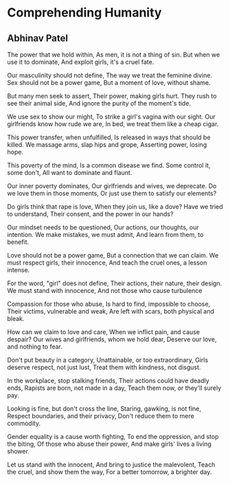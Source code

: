# Comprehending Humanity

## Abhinav Patel

The power that we hold within,
As men, it is not a thing of sin.
But when we use it to dominate,
And exploit girls, it's a cruel fate.

Our masculinity should not define,
The way we treat the feminine divine.
Sex should not be a power game,
But a moment of love, without shame.

But many men seek to assert,
Their power, making girls hurt.
They rush to see their animal side,
And ignore the purity of the moment's tide.

We use sex to show our might,
To strike a girl's vagina with our sight.
Our girlfriends know how rude we are,
In bed, we treat them like a cheap cigar.

This power transfer, when unfulfilled,
Is released in ways that should be killed.
We massage arms, slap hips and grope,
Asserting power, losing hope.

This poverty of the mind,
Is a common disease we find.
Some control it, some don't,
All want to dominate and flaunt.

Our inner poverty dominates,
Our girlfriends and wives, we deprecate.
Do we love them in those moments,
Or just use them to satisfy our elements?

Do girls think that rape is love,
When they join us, like a dove?
Have we tried to understand,
Their consent, and the power in our hands?

Our mindset needs to be questioned,
Our actions, our thoughts, our intention.
We make mistakes, we must admit,
And learn from them, to benefit.

Love should not be a power game,
But a connection that we can claim.
We must respect girls, their innocence,
And teach the cruel ones, a lesson intense.

For the word, "girl" does not define,
Their actions, their nature, their design.
We must stand with innocence,
And not those who cause turbulence

Compassion for those who abuse,
Is hard to find, impossible to choose,
Their victims, vulnerable and weak,
Are left with scars, both physical and bleak.

How can we claim to love and care,
When we inflict pain, and cause despair?
Our wives and girlfriends, whom we hold dear,
Deserve our love, and nothing to fear.

Don't put beauty in a category,
Unattainable, or too extraordinary,
Girls deserve respect, not just lust,
Treat them with kindness, not disgust.

In the workplace, stop stalking friends,
Their actions could have deadly ends,
Rapists are born, not made in a day,
Teach them now, or they'll surely pay.

Looking is fine, but don't cross the line,
Staring, gawking, is not fine,
Respect boundaries, and their privacy,
Don't reduce them to mere commodity.

Gender equality is a cause worth fighting,
To end the oppression, and stop the biting,
Of those who abuse their power,
And make girls' lives a living shower.

Let us stand with the innocent,
And bring to justice the malevolent,
Teach the cruel, and show them the way,
For a better tomorrow, a brighter day.